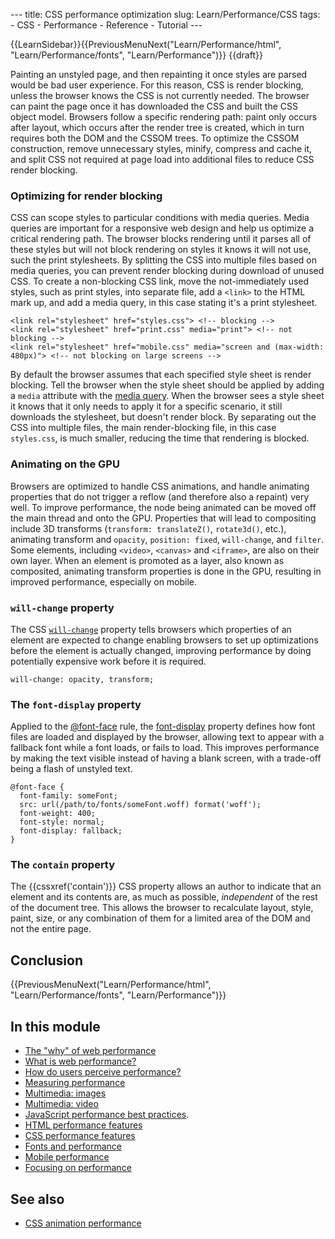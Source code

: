 --- title: CSS performance optimization slug: Learn/Performance/CSS tags: - CSS - Performance - Reference - Tutorial ---

{{LearnSidebar}}{{PreviousMenuNext("Learn/Performance/html", "Learn/Performance/fonts", "Learn/Performance")}} {{draft}}

Painting an unstyled page, and then repainting it once styles are parsed would be bad user experience. For this reason, <span class="seoSummary">CSS is render blocking</span>, unless the browser knows the CSS is not currently needed. The browser can paint the page once it has downloaded the CSS and built the CSS object model. Browsers follow a specific rendering path: paint only occurs after layout, which occurs after the render tree is created, which in turn requires both the DOM and the CSSOM trees. <span class="seoSummary">To optimize the CSSOM construction, remove unnecessary styles, minify, compress and cache it, and split CSS not required at page load into additional files to reduce CSS render blocking.</span>

### Optimizing for render blocking

CSS can scope styles to particular conditions with media queries. Media queries are important for a responsive web design and help us optimize a critical rendering path. The browser blocks rendering until it parses all of these styles but will not block rendering on styles it knows it will not use, such the print stylesheets. By splitting the CSS into multiple files based on media queries, you can prevent render blocking during download of unused CSS. To create a non-blocking CSS link, move the not-immediately used styles, such as print styles, into separate file, add a `<link>` to the HTML mark up, and add a media query, in this case stating it's a print stylesheet.

    <link rel="stylesheet" href="styles.css"> <!-- blocking -->
    <link rel="stylesheet" href="print.css" media="print"> <!-- not blocking -->
    <link rel="stylesheet" href="mobile.css" media="screen and (max-width: 480px)"> <!-- not blocking on large screens -->

By default the browser assumes that each specified style sheet is render blocking. Tell the browser when the style sheet should be applied by adding a `media` attribute with the [media query](/en-US/docs/Web/CSS/Media_Queries/Using_media_queries). When the browser sees a style sheet it knows that it only needs to apply it for a specific scenario, it still downloads the stylesheet, but doesn't render block. By separating out the CSS into multiple files, the main render-blocking file, in this case `styles.css`, is much smaller, reducing the time that rendering is blocked.

### Animating on the GPU

Browsers are optimized to handle CSS animations, and handle animating properties that do not trigger a reflow (and therefore also a repaint) very well. To improve performance, the node being animated can be moved off the main thread and onto the GPU. Properties that will lead to compositing include 3D transforms (`transform: translateZ()`, `rotate3d()`, etc.), animating transform and `opacity`, `position: fixed`, `will-change`, and `filter`. Some elements, including `<video>`, `<canvas>` and `<iframe>`, are also on their own layer. When an element is promoted as a layer, also known as composited, animating transform properties is done in the GPU, resulting in improved performance, especially on mobile.

### `will-change` property

The CSS [`will-change`](/en-US/docs/Web/CSS/will-change) property tells browsers which properties of an element are expected to change enabling browsers to set up optimizations before the element is actually changed, improving performance by doing potentially expensive work before it is required.

    will-change: opacity, transform;

### The `font-display` property

Applied to the [@font-face](/en-US/docs/Web/CSS/@font-face) rule, the [font-display](/en-US/docs/Web/CSS/@font-face/font-display) property defines how font files are loaded and displayed by the browser, allowing text to appear with a fallback font while a font loads, or fails to load. This improves performance by making the text visible instead of having a blank screen, with a trade-off being a flash of unstyled text.

    @font-face {
      font-family: someFont;
      src: url(/path/to/fonts/someFont.woff) format('woff');
      font-weight: 400;
      font-style: normal;
      font-display: fallback;
    }

### The `contain` property

The {{cssxref('contain')}} CSS property allows an author to indicate that an element and its contents are, as much as possible, *independent* of the rest of the document tree. This allows the browser to recalculate layout, style, paint, size, or any combination of them for a limited area of the DOM and not the entire page.

Conclusion
----------

{{PreviousMenuNext("Learn/Performance/html", "Learn/Performance/fonts", "Learn/Performance")}}

In this module
--------------

-   [The "why" of web performance](/en-US/docs/Learn/Performance/why_web_performance)
-   [What is web performance?](/en-US/docs/Learn/Performance/What_is_web_performance)
-   [How do users perceive performance?](/en-US/docs/Learn/Performance/Perceived_performance)
-   [Measuring performance](/en-US/docs/Learn/Performance/Measuring_performance)
-   [Multimedia: images](/en-US/docs/Learn/Performance/Multimedia)
-   [Multimedia: video](/en-US/docs/Learn/Performance/video)
-   [JavaScript performance best practices](/en-US/docs/Learn/Performance/JavaScript).
-   [HTML performance features](/en-US/docs/Learn/Performance/HTML)
-   [CSS performance features](/en-US/docs/Learn/Performance/CSS)
-   [Fonts and performance](/en-US/docs/Learn/Performance/Fonts)
-   [Mobile performance](/en-US/docs/Learn/Performance/Mobile)
-   [Focusing on performance](/en-US/docs/Learn/Performance/business_case_for_performance)

See also
--------

-   [CSS animation performance](/en-US/docs/Web/Performance/CSS_JavaScript_animation_performance)
